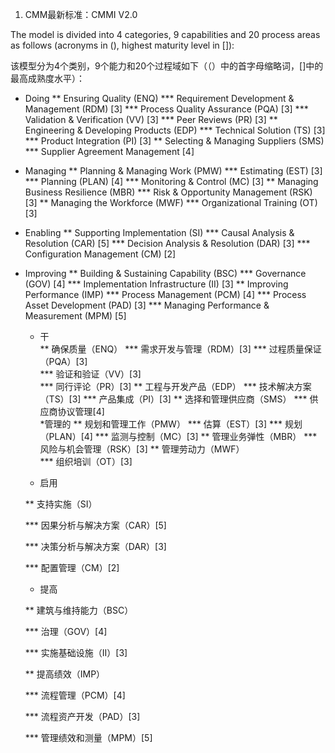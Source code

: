 1.  CMM最新标准：CMMI V2.0

  The model is divided into 4 categories, 9 capabilities and 20 process areas as follows (acronyms in (), highest maturity level in []):
  
  该模型分为4个类别，9个能力和20个过程域如下（（）中的首字母缩略词，[]中的最高成熟度水平）：
  
* Doing
**  Ensuring Quality (ENQ)
***   Requirement Development & Management (RDM) [3]
*** Process Quality Assurance (PQA) [3]
*** Validation & Verification (VV) [3]
*** Peer Reviews (PR) [3]
** Engineering & Developing Products (EDP)
*** Technical Solution (TS) [3]
*** Product Integration (PI) [3]
** Selecting & Managing Suppliers (SMS)
*** Supplier Agreement Management [4]
* Managing
** Planning & Managing Work (PMW)
*** Estimating (EST) [3]
*** Planning (PLAN) [4]
*** Monitoring & Control (MC) [3]
** Managing Business Resilience (MBR)
*** Risk & Opportunity Management (RSK) [3]
** Managing the Workforce (MWF)
*** Organizational Training (OT) [3]
* Enabling
** Supporting Implementation (SI)
*** Causal Analysis & Resolution (CAR) [5]
*** Decision Analysis & Resolution (DAR) [3]
*** Configuration Management (CM) [2]
* Improving
** Building & Sustaining Capability (BSC)
*** Governance (GOV) [4]
*** Implementation Infrastructure (II) [3]
** Improving Performance (IMP)
*** Process Management (PCM) [4]
*** Process Asset Development (PAD) [3]
*** Managing Performance & Measurement (MPM) [5]
  * 干  
  ** 确保质量（ENQ） 
  *** 需求开发与管理（RDM）[3] 
  *** 过程质量保证（PQA）[3]  
  *** 验证和验证（VV）[3]  
  *** 同行评论（PR）[3]
  ** 工程与开发产品（EDP）
  *** 技术解决方案（TS）[3] 
  *** 产品集成（PI）[3]
  ** 选择和管理供应商（SMS） 
  *** 供应商协议管理[4]  
  *管理的 
  ** 规划和管理工作（PMW）
  *** 估算（EST）[3] 
  *** 规划（PLAN）[4] 
  *** 监测与控制（MC）[3] 
  ** 管理业务弹性（MBR） 
  *** 风险与机会管理（RSK）[3] 
  ** 管理劳动力（MWF）  
  *** 组织培训（OT）[3]
  
  * 启用
  
  ** 支持实施（SI）
  
  *** 因果分析与解决方案（CAR）[5]
  
  *** 决策分析与解决方案（DAR）[3]
  
  *** 配置管理（CM）[2]
  
  * 提高
  
  ** 建筑与维持能力（BSC）
  
  *** 治理（GOV）[4]
  
  *** 实施基础设施（II）[3]
  
  ** 提高绩效（IMP）
  
  *** 流程管理（PCM）[4]
  
  *** 流程资产开发（PAD）[3]
  
  *** 管理绩效和测量（MPM）[5]
